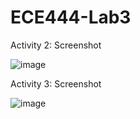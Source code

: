 # ECE444-Lab3

Activity 2: Screenshot

![image](https://github.com/fabinjoe/ECE444-F2023-Lab1/assets/66658906/7c41d656-b01c-47cb-8671-9b748e4478ad)

Activity 3: Screenshot

![image](https://github.com/fabinjoe/ECE444-F2023-Lab1/assets/66658906/0e366814-3978-47de-9e52-98318231cc4e)
